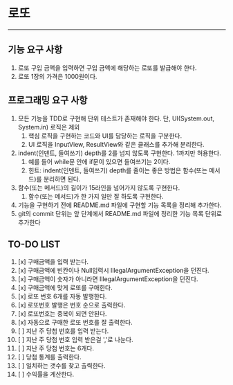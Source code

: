 # 로또
---
## 기능 요구 사항
1. 로또 구입 금액을 입력하면 구입 금액에 해당하는 로또를 발급해야 한다.
2. 로또 1장의 가격은 1000원이다.

## 프로그래밍 요구 사항

1. 모든 기능을 TDD로 구현해 단위 테스트가 존재해야 한다. 단, UI(System.out, System.in) 로직은 제외 
   1. 핵심 로직을 구현하는 코드와 UI를 담당하는 로직을 구분한다. 
   2. UI 로직을 InputView, ResultView와 같은 클래스를 추가해 분리한다. 
2. indent(인덴트, 들여쓰기) depth를 2를 넘지 않도록 구현한다. 1까지만 허용한다. 
   1. 예를 들어 while문 안에 if문이 있으면 들여쓰기는 2이다. 
   2. 힌트: indent(인덴트, 들여쓰기) depth를 줄이는 좋은 방법은 함수(또는 메서드)를 분리하면 된다.
3. 함수(또는 메서드)의 길이가 15라인을 넘어가지 않도록 구현한다. 
   1. 함수(또는 메서드)가 한 가지 일만 잘 하도록 구현한다.
4. 기능을 구현하기 전에 README.md 파일에 구현할 기능 목록을 정리해 추가한다. 
5. git의 commit 단위는 앞 단계에서 README.md 파일에 정리한 기능 목록 단위로 추가한다

## TO-DO LIST
1. [x] 구매금액을 입력 받는다.
2. [x] 구매금액에 빈칸이나 Null입력시 IllegalArgumentException을 던진다.
3. [x] 구매금액이 숫자가 아니라면 IllegalArgumentException을 던진다.
4. [x] 구매금액에 맞게 로또를 구매한다.
5. [x] 로또 번호 6개를 자동 발행한다.
6. [x] 로또번호 발행은 번호 순으로 출력한다.
7. [x] 로또번호는 중복이 되면 안된다.
8. [x] 자동으로 구매한 로또 번호를 잘 출력한다.
9. [ ] 지난 주 당첨 번호를 입력 받는다.
10. [ ] 지난 주 당첨 번호 입력 받은걸 ','로 나눈다.
11. [ ] 지난 주 당첨 번호는 6개다.
12. [ ] 당첨 통계를 출력한다.
13. [ ] 일치하는 갯수를 찾고 출력한다.
14. [ ] 수익률을 계산한다.